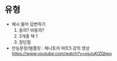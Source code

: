 # 유형

- 예시 들어 답변하기
	1. 동의? 비동의?
	2. 3개중 택 1
	3. 장단점
- 만능문장/템플릿 : 제니토끼 파트5 강의 영상 https://www.youtube.com/watch?v=xgJuKIZQbeo